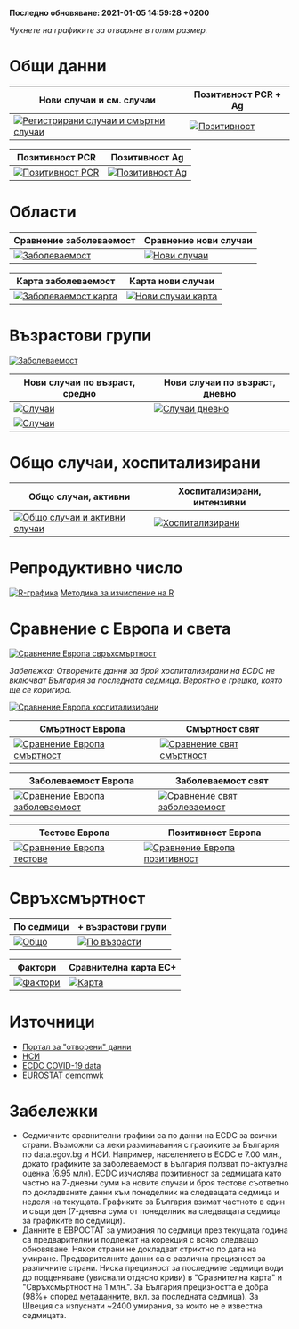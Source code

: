 **Последно обновяване: <!-- up -->2021-01-05 14:59:28 +0200<!-- date -->**

*Чукнете на графиките за отваряне в голям размер.*

# Общи данни

|Нови случаи и см. случаи|Позитивност PCR + Ag|
|-----|-----|
|[![Регистрирани случаи и смъртни случаи](https://raw.githubusercontent.com/StanTraykov/C19_BG/gh-pages/cur_svg/C04_cd.svg)](https://raw.githubusercontent.com/StanTraykov/C19_BG/gh-pages/cur_svg/C04_cd.svg)|[![Позитивност](https://raw.githubusercontent.com/StanTraykov/C19_BG/gh-pages/cur_svg/C09_pos.svg)](https://raw.githubusercontent.com/StanTraykov/C19_BG/gh-pages/cur_svg/C09_pos.svg)|

|Позитивност PCR|Позитивност Ag|
|-----|-----|
|[![Позитивност PCR](https://raw.githubusercontent.com/StanTraykov/C19_BG/gh-pages/cur_svg/C09_pos_pcr.svg)](https://raw.githubusercontent.com/StanTraykov/C19_BG/gh-pages/cur_svg/C09_pos_pcr.svg)|[![Позитивност Ag](https://raw.githubusercontent.com/StanTraykov/C19_BG/gh-pages/cur_svg/C09_pos_ag.svg)](https://raw.githubusercontent.com/StanTraykov/C19_BG/gh-pages/cur_svg/C09_pos_ag.svg)|

# Области

|Сравнение заболеваемост|Сравнение нови случаи|
|-----|-----|
|[![Заболеваемост](https://raw.githubusercontent.com/StanTraykov/C19_BG/gh-pages/cur_svg/C02_oblasts_i_cmp.svg)](https://raw.githubusercontent.com/StanTraykov/C19_BG/gh-pages/cur_svg/C02_oblasts_i_cmp.svg)|[![Нови случаи](https://raw.githubusercontent.com/StanTraykov/C19_BG/gh-pages/cur_svg/C03_oblasts_c_cmp.svg)](https://raw.githubusercontent.com/StanTraykov/C19_BG/gh-pages/cur_svg/C03_oblasts_c_cmp.svg)|

|Карта заболеваемост|Карта нови случаи|
|-----|-----|
|[![Заболеваемост карта](https://raw.githubusercontent.com/StanTraykov/C19_BG/gh-pages/cur_svg/C02_oblasts_i100k.svg)](https://raw.githubusercontent.com/StanTraykov/C19_BG/gh-pages/cur_svg/C02_oblasts_i100k.svg)|[![Нови случаи карта](https://raw.githubusercontent.com/StanTraykov/C19_BG/gh-pages/cur_svg/C03_oblasts_count.svg)](https://raw.githubusercontent.com/StanTraykov/C19_BG/gh-pages/cur_svg/C03_oblasts_count.svg)|

# Възрастови групи

[![Заболеваемост](https://raw.githubusercontent.com/StanTraykov/C19_BG/gh-pages/cur_svg/C01_heat.png)](https://raw.githubusercontent.com/StanTraykov/C19_BG/gh-pages/cur_svg/C01_heat.png)

|Нови случаи по възраст, средно|Нови случаи по възраст, дневно|
|-----|-----|
|[![Случаи](https://raw.githubusercontent.com/StanTraykov/C19_BG/gh-pages/cur_svg/C05_age_7.svg)](https://raw.githubusercontent.com/StanTraykov/C19_BG/gh-pages/cur_svg/C05_age_7.svg)|[![Случаи дневно](https://raw.githubusercontent.com/StanTraykov/C19_BG/gh-pages/cur_svg/C06_age_1.svg)](https://raw.githubusercontent.com/StanTraykov/C19_BG/gh-pages/cur_svg/C06_age_1.svg)|
|[![Случаи](https://raw.githubusercontent.com/StanTraykov/C19_BG/gh-pages/cur_svg/C05_age_dis.svg)](https://raw.githubusercontent.com/StanTraykov/C19_BG/gh-pages/cur_svg/C05_age_dis.svg)||

# Общо случаи, хоспитализирани

|Общо случаи, активни|Хоспитализирани, интензивни|
|-----|-----|
|[![Общо случаи и активни случаи](https://raw.githubusercontent.com/StanTraykov/C19_BG/gh-pages/cur_svg/C08_cases.svg)](https://raw.githubusercontent.com/StanTraykov/C19_BG/gh-pages/cur_svg/C08_cases.svg)|[![Хоспитализирани](https://raw.githubusercontent.com/StanTraykov/C19_BG/gh-pages/cur_svg/C07_hospitalized.svg)](https://raw.githubusercontent.com/StanTraykov/C19_BG/gh-pages/cur_svg/C07_hospitalized.svg)|

# Репродуктивно число

[![R-графика](https://raw.githubusercontent.com/StanTraykov/C19_BG/gh-pages/cur_svg/C00_R.svg)](https://raw.githubusercontent.com/StanTraykov/C19_BG/gh-pages/cur_svg/C00_R.svg)
[Методика за изчисление на R](https://github.com/StanTraykov/C19_BG/wiki/%D0%9C%D0%B5%D1%82%D0%BE%D0%B4%D0%B8%D0%BA%D0%B0-%D0%B7%D0%B0-%D0%B8%D0%B7%D1%87%D0%B8%D1%81%D0%BB%D0%B5%D0%BD%D0%B8%D0%B5-%D0%BD%D0%B0-R)

# Сравнение с Европа и света

[![Сравнение Европа свръхсмъртност](https://raw.githubusercontent.com/StanTraykov/C19_BG/gh-pages/cur_svg/C12_exd1m_eurp.svg)](https://raw.githubusercontent.com/StanTraykov/C19_BG/gh-pages/cur_svg/C12_exd1m_eurp.svg)

*Забележка: Отворените данни за брой хоспитализирани на ECDC не включват България за последната седмица. Вероятно е грешка, която ще се коригира.*

[![Сравнение Европа хоспитализирани](https://raw.githubusercontent.com/StanTraykov/C19_BG/gh-pages/cur_svg/C13_cmp_h_eurp.svg)](https://raw.githubusercontent.com/StanTraykov/C19_BG/gh-pages/cur_svg/C13_cmp_h_eurp.svg)

|Смъртност Европа|Смъртност свят|
|-----|-----|
|[![Сравнение Европа смъртност](https://raw.githubusercontent.com/StanTraykov/C19_BG/gh-pages/cur_svg/C11_cmp_d_eurp.svg)](https://raw.githubusercontent.com/StanTraykov/C19_BG/gh-pages/cur_svg/C11_cmp_d_eurp.svg)|[![Сравнение свят смъртност](https://raw.githubusercontent.com/StanTraykov/C19_BG/gh-pages/cur_svg/C10_cmp_d_wrld.svg)](https://raw.githubusercontent.com/StanTraykov/C19_BG/gh-pages/cur_svg/C10_cmp_d_wrld.svg)|

|Заболеваемост Европа|Заболеваемост свят|
|-----|-----|
|[![Сравнение Европа заболеваемост](https://raw.githubusercontent.com/StanTraykov/C19_BG/gh-pages/cur_svg/C11_cmp_i_eurp.svg)](https://raw.githubusercontent.com/StanTraykov/C19_BG/gh-pages/cur_svg/C11_cmp_i_eurp.svg)|[![Сравнение свят заболеваемост](https://raw.githubusercontent.com/StanTraykov/C19_BG/gh-pages/cur_svg/C10_cmp_i_wrld.svg)](https://raw.githubusercontent.com/StanTraykov/C19_BG/gh-pages/cur_svg/C10_cmp_i_wrld.svg)|

|Тестове Европа|Позитивност Европа|
|-----|-----|
|[![Сравнение Европа тестове](https://raw.githubusercontent.com/StanTraykov/C19_BG/gh-pages/cur_svg/C14_cmp_tst_eurp.svg)](https://raw.githubusercontent.com/StanTraykov/C19_BG/gh-pages/cur_svg/C14_cmp_tst_eurp.svg)|[![Сравнение Европа позитивност](https://raw.githubusercontent.com/StanTraykov/C19_BG/gh-pages/cur_svg/C15_cmp_pos_eurp.svg)](https://raw.githubusercontent.com/StanTraykov/C19_BG/gh-pages/cur_svg/C15_cmp_pos_eurp.svg)|

# Свръхсмъртност

|По седмици|+ възрастови групи|
|-----|-----|
|[![Общо](https://raw.githubusercontent.com/StanTraykov/C19_BG/gh-pages/cur_svg/D00_BG_t.svg)](https://raw.githubusercontent.com/StanTraykov/C19_BG/gh-pages/cur_svg/D00_BG_t.svg)|[![По възрасти](https://raw.githubusercontent.com/StanTraykov/C19_BG/gh-pages/cur_svg/D04_BG.svg)](https://raw.githubusercontent.com/StanTraykov/C19_BG/gh-pages/cur_svg/D04_BG.svg)|

|Фактори|Сравнителна карта ЕС+|
|-----|-----|
|[![Фактори](https://raw.githubusercontent.com/StanTraykov/C19_BG/gh-pages/cur_svg/D00_cmp.svg)](https://raw.githubusercontent.com/StanTraykov/C19_BG/gh-pages/cur_svg/D00_cmp.svg)|[![Карта](https://raw.githubusercontent.com/StanTraykov/C19_BG/gh-pages/cur_svg/D00_map.svg)](https://raw.githubusercontent.com/StanTraykov/C19_BG/gh-pages/cur_svg/D00_map.svg)|

# Източници
* [Портал за "отворени" данни](https://data.egov.bg/data/view/492e8186-0d00-43fb-8f5e-f2b0b183b64f)
* [НСИ](https://www.nsi.bg/)
* [ECDC COVID-19 data](https://www.ecdc.europa.eu/en/covid-19/data)
* [EUROSTAT demomwk](https://ec.europa.eu/eurostat/databrowser/view/demo_r_mwk_10/default/table?lang=en)

# Забележки
* Седмичните сравнителни графики са по данни на ECDC за всички страни. Възможни са леки разминавания с графиките за България по data.egov.bg и НСИ. Например, населението в ECDC е 7.00 млн., докато графиките за заболеваемост в България ползват по-актуална оценка (6.95 млн). ECDC изчислява позитивност за седмицата като частно на 7-дневни суми на новите случаи и броя тестове съответно по докладваните данни към понеделник на следващата седмица и неделя на текущата. Графиките за България взимат частното в един и същи ден (7-дневна сума от понеделник на следващата седмица за графиките по седмици).
* Данните в ЕВРОСТАТ за умирания по седмици през текущата година са предварителни и подлежат на корекция с всяко следващо обновяване. Някои страни не докладват стриктно по дата на умиране. Предварителните данни са с различна прецизност за различните страни. Ниска прецизност за последните седмици води до подценяване (увиснали отдясно криви) в "Сравнителна карта" и "Свръхсмъртност на 1 млн.". За България прецизността е добра (98%+ според [метаданните](https://ec.europa.eu/eurostat/cache/metadata/en/demomwk_esms.htm), вкл. за последната седмица). За Швеция са изпуснати ~2400 умирания, за които не е известна седмицата.
